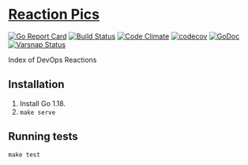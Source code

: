 [Reaction Pics](https://www.reaction.pics)
==========================================

[![Go Report Card](https://goreportcard.com/badge/github.com/albertyw/reaction-pics)](https://goreportcard.com/report/github.com/albertyw/reaction-pics)
[![Build Status](https://drone.albertyw.com/api/badges/albertyw/reaction-pics/status.svg)](https://drone.albertyw.com/albertyw/reaction-pics)
[![Code Climate](https://codeclimate.com/github/albertyw/reaction-pics/badges/gpa.svg)](https://codeclimate.com/github/albertyw/reaction-pics)
[![codecov](https://codecov.io/gh/albertyw/reaction-pics/branch/master/graph/badge.svg)](https://codecov.io/gh/albertyw/reaction-pics)
[![GoDoc](https://godoc.org/github.com/albertyw/reaction-pics?status.svg)](https://godoc.org/github.com/albertyw/reaction-pics)
[![Varsnap Status](https://www.varsnap.com/project/21c8d433-e4e0-4610-950c-5146717431a6/varsnap_badge.svg)](https://www.varsnap.com/project/21c8d433-e4e0-4610-950c-5146717431a6/)

Index of DevOps Reactions

## Installation

1.  Install Go 1.18.
3.  `make serve`

## Running tests

```
make test
```
